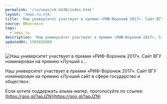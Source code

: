 ```yaml
---
permalink: '/ru/news/vk-4430/index.html'
layout: 'news.ru.njk'
title: 'Наш университет участвует в премии «РИФ-Воронеж 2017». Сайт ВГУ номинирован на премию «Лучший с…'
source: ВКонтакте
tags:
  - news_ru
description: 'Наш университет участвует в премии «РИФ-Воронеж 2017». Сайт ВГУ номинирован на премию «Лучший с…'
updatedAt: 1505826060
---
```

![Наш университет участвует в премии «РИФ-Воронеж 2017». Сайт ВГУ номинирован на премию «Лучший с…](https://sun9-27.userapi.com/impf/c841320/v841320659/23cb9/e0EVTnaOJd4.jpg?size=1255x625&quality=96&proxy=1&sign=cb6d8653d48ad4ccb9608412fa679f22&c_uniq_tag=OM_3WDxtqSb2Xk86qDOmhg5quOsBrflP4WQTz_D4NH4&type=album)

Наш университет участвует в премии «РИФ-Воронеж 2017». Сайт ВГУ номинирован на премию «Лучший сайт в сфере государство и общество».

Если хотите поддержать альма-матер, проголосуйте по ссылке: [https://goo.gl/1apJZN](https://goo.gl/1apJZN)
